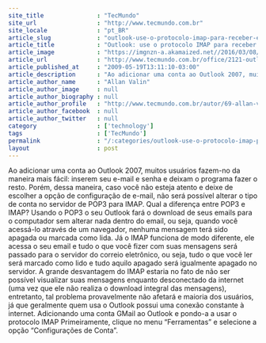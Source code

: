 ```yaml
---
site_title               : "TecMundo"
site_url                 : "http://www.tecmundo.com.br"
site_locale              : "pt_BR"
article_slug             : "outlook-use-o-protocolo-imap-para-receber-e-mail-do-gmail-no-cliente-da-microsoft"
article_title            : "Outlook: use o protocolo IMAP para receber e-mail do GMail no cliente da Microsoft"
article_image            : "https://imgnzn-a.akamaized.net//2016/03/08/08135313945289-t1200x480.jpg"
article_url              : "http://www.tecmundo.com.br/office/2121-outlook-use-o-protocolo-imap-para-receber-e-mail-do-gmail-no-cliente-da-microsoft.htm"
article_published_at     : "2009-05-19T13:11:10-03:00"
article_description      : "Ao adicionar uma conta ao Outlook 2007, muitos usuários fazem-no da maneira mais fácil: inserem seu e-mail e senha e deixam o programa fazer o resto. Porém, dessa maneira, caso você não esteja atento e deixe de escolher a opção de configuração de e-mail, não será possível alterar o tipo de conta no servidor de POP3 para IMAP. Qual a diferença entre POP3 e IMAP? Usando o POP3 o seu Outlook fará o download de seus emails para o computador sem alterar nada dentro do email, ou seja, quando você acessá-lo através de um navegador, nenhuma mensagem terá sido apagada ou marcada como lida. Já o IMAP funciona de modo diferente, ele acessa o seu email e tudo o que você fizer com suas mensagens será passado para o servidor do correio eletrônico, ou seja, tudo o que você ler será marcado como lido e tudo aquilo apagado será igualmente apagado no servidor. A grande desvantagem do IMAP estaria no fato de não ser possível visualizar suas mensagens enquanto desconectado da internet (uma vez que ele não realiza o download integral das mensagens), entretanto, tal problema provavelmente não afetará e maioria dos usuários, já que geralmente quem usa o Outlook possui uma conexão constante à internet. Adicionando uma conta GMail ao Outlook e pondo-a a usar o protocolo IMAP Primeiramente, clique no menu “Ferramentas” e selecione a opção “Configurações de Conta”."
article_author_name      : "Allan Valin"
article_author_image     : null
article_author_biography : null
article_author_profile   : "http://www.tecmundo.com.br/autor/69-allan-valin/"
article_author_facebook  : null
article_author_twitter   : null
category                 : ['technology']
tags                     : ['TecMundo']
permalink                : "/:categories/outlook-use-o-protocolo-imap-para-receber-e-mail-do-gmail-no-cliente-da-microsoft/"
layout                   : post
---
```


Ao adicionar uma conta ao Outlook 2007, muitos usuários fazem-no da maneira mais fácil: inserem seu e-mail e senha e deixam o programa fazer o resto. Porém, dessa maneira, caso você não esteja atento e deixe de escolher a opção de configuração de e-mail, não será possível alterar o tipo de conta no servidor de POP3 para IMAP. Qual a diferença entre POP3 e IMAP? Usando o POP3 o seu Outlook fará o download de seus emails para o computador sem alterar nada dentro do email, ou seja, quando você acessá-lo através de um navegador, nenhuma mensagem terá sido apagada ou marcada como lida. Já o IMAP funciona de modo diferente, ele acessa o seu email e tudo o que você fizer com suas mensagens será passado para o servidor do correio eletrônico, ou seja, tudo o que você ler será marcado como lido e tudo aquilo apagado será igualmente apagado no servidor. A grande desvantagem do IMAP estaria no fato de não ser possível visualizar suas mensagens enquanto desconectado da internet (uma vez que ele não realiza o download integral das mensagens), entretanto, tal problema provavelmente não afetará e maioria dos usuários, já que geralmente quem usa o Outlook possui uma conexão constante à internet. Adicionando uma conta GMail ao Outlook e pondo-a a usar o protocolo IMAP Primeiramente, clique no menu “Ferramentas” e selecione a opção “Configurações de Conta”.
